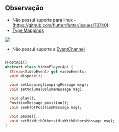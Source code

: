 ## Observação

- Não possui suporte para linux - (https://github.com/flutter/flutter/issues/73740)
- [Type Mappings](https://docs.flutter.dev/platform-integration/platform-channels?tab=type-mappings-kotlin#codec)

<image src="assets/01.png">

- Não possui suporte a [EventChannel](https://github.com/flutter/flutter/issues/66711)

```dart

@HostApi()
abstract class VideoPlayerApi {
  Stream<VideoEvent> get videoEvents;
  void dispose();

  void setLooping(LoopingMessage msg);
  void setVolume(VolumeMessage msg);

  void play();
  PositionMessage position();
  void seekTo(PositionMessage msg);

  void pause();
  void setMixWithOthers(MixWithOthersMessage msg);
}

```
